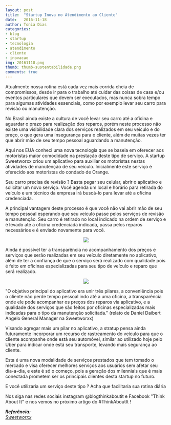 ```yaml
---
layout: post
title:  "Startup Inova no Atendimento ao Cliente"
date:   2016-11-18
author: Tonia Dias
categories: 
- blog
- startup
- tecnologia
- atendimento
- cliente
- inovacao
img: 20161118.png
thumb: thumb-sustentabilidade.png
comments: true
---
```


Atualmente nossa rotina está cada vez mais corrida cheia de compromissos, desde ir para o trabalho até cuidar das coisas de casa e/ou eventos particulares que devem ser executados, mas nunca sobra tempo para algumas atividades essenciais, como por exemplo levar seu carro para revisão ou manutenção.<!--more-->

No Brasil ainda existe a cultura de você levar seu carro até a oficina e aguardar o prazo para realização dos reparos, porém neste processo não existe uma visibilidade clara dos serviços realizados em seu veículo e do preço, o que gera uma insegurança para o cliente, além de muitas vezes  ter que abrir mão de seu tempo pessoal aguardando a manutenção.

Aqui nos EUA conheci uma nova tecnologia que se baseia em oferecer aos motoristas maior comodidade na prestação deste tipo de serviço. A startup Sweetworxx criou um aplicativo para auxiliar os motoristas nestas atividades de manutenção de seu veículo. Inicialmente este serviço é oferecido aos motoristas do condado de Orange.

Seu carro precisa de revisão ? Basta pegar seu celular, abrir o aplicativo e solicitar um novo serviço. Você agenda um local e horário para retirada do veículo e um técnico da empresa irá buscá-lo para levar até a oficina credenciada.

A principal vantagem deste processo é que você não vai abrir mão de seu tempo pessoal esperando que seu veículo passe pelos serviços de revisão e manutenção. Seu carro é retirado no local indicado na ordem de serviço e é levado até a oficina credenciada indicada, passa pelos reparos necessários e é enviado novamente para você. 

<p align="center">
  <img src="https://www.sweetworxx.com/Assets/Images/ForWeb/ChooseService.gif" />
</p>

Ainda é possível ter a transparência no acompanhamento dos preços e serviços que serão realizadas em seu veículo diretamente no aplicativo, além de ter a confiança de que o serviço será realizado com qualidade pois é feito em oficinas especializadas para seu tipo de veículo e reparo que será realizado.

<p align="center">
  <img src="http://a3.mzstatic.com/us/r30/Purple71/v4/1c/ee/3f/1cee3f4f-5898-58e3-9a62-663d42c290c1/screen696x696.jpeg" />
</p>

"O objetivo principal do aplicativo era unir três pilares, a conveniência pois o cliente não perde tempo pessoal indo até a uma oficina, a transparência onde ele pode acompanhar os preços dos reparos via aplicativo, e a qualidade dos serviços que são feitos por oficinas especializadas mais indicadas para o tipo da manutenção solicitada." (relato de Daniel Daibert Angelo General Manager na Sweetworxx)

<!--
<p align="center">
	<iframe width="560" height="315" src="https://www.youtube.com/embed/44JjJcJLK5Q" frameborder="0" allowfullscreen></iframe>
</p>
-->

Visando agregar mais um pilar no aplicativo, a stratup pensa ainda futuramente incorporar um recurso de rastreamento do veículo para que o cliente acompanhe onde está seu automóvel, similar ao utilizado hoje pelo Uber para indicar onde está seu transporte, levando mais segurança ao cliente.

Esta é uma nova modalidade de serviços prestados que tem tomado o mercado e visa oferecer melhores serviços aos usuários sem afetar seu dia-a-dia, e este é só o começo, pois a geração dos milennials que é mais conectada prometem ser os principais clientes desta startup no futuro.

E você utilizaria um serviço deste tipo ? Acha que facilitaria sua rotina diária 

Nos siga nas redes sociais instagram @blogthinkaboutit e Facebook "Think About It" e nos vemos no próximo artigo do #ThinkAboutIt !

<i>
	<b>Referência: </b><br/>
	<a href="https://www.sweetworxx.com/">Sweetworxx</a><br/>
</i>